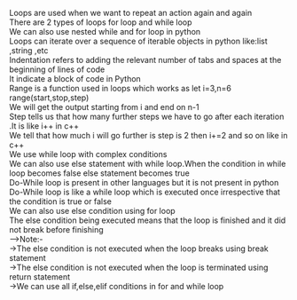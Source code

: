 Loops are used when we want to repeat an action again and again
<br>
There are 2 types of loops for loop and while loop
<br>
We can also use nested while and for loop in python
<br>
Loops can iterate over a sequence of iterable objects in python like:list ,string ,etc
<br>
Indentation refers to adding the relevant number of tabs and spaces at the beginning of lines of code 
<br>
It indicate a block of code in Python
<br>
Range is a function used in loops which works as let i=3,n=6 range(start,stop,step)
<br>
We will get the output starting from i and end on n-1
<br>
Step tells us that how many further steps we have to go after each iteration .It is like i++ in c++
<br>
We tell that how much i will go further is step is 2 then i+=2 and so on like in c++
<br>
We use while loop with complex conditions
<br>
We can also use else statement with while loop.When the condition in while loop becomes false else statement becomes true
<br>
Do-While loop is present in other languages  but it is  not present in python
<br>
Do-While loop is like a while loop which is executed once  irrespective that the condition is true or false
<br>
We can also use else condition using for loop
<br>
The else condition being executed means that the loop is finished and it did not break before finishing 
<br>
-->Note:-
<br>
->The else condition is not executed when the loop breaks using break statement
<br>
->The else condition is not executed when the loop is terminated using return statement
<br>
->We can use all if,else,elif conditions in for and while loop